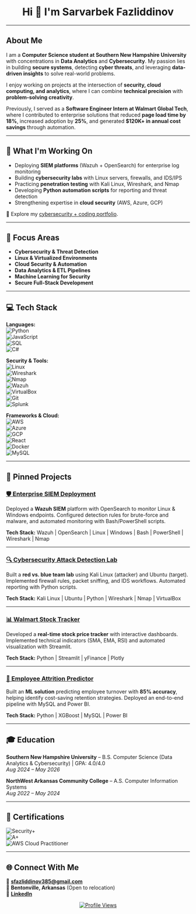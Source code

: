 <div align="center">

# Hi 👋 I'm Sarvarbek Fazliddinov  

</div>  

---

## About Me  

I am a **Computer Science student at Southern New Hampshire University** with concentrations in **Data Analytics** and **Cybersecurity**. My passion lies in building **secure systems**, detecting **cyber threats**, and leveraging **data-driven insights** to solve real-world problems.  

I enjoy working on projects at the intersection of **security, cloud computing, and analytics**, where I can combine **technical precision** with **problem-solving creativity**.  

Previously, I served as a **Software Engineer Intern at Walmart Global Tech**, where I contributed to enterprise solutions that reduced **page load time by 18%**, increased adoption by **25%**, and generated **$120K+ in annual cost savings** through automation.  

---

## 🔭 What I'm Working On  

- Deploying **SIEM platforms** (Wazuh + OpenSearch) for enterprise log monitoring  
- Building **cybersecurity labs** with Linux servers, firewalls, and IDS/IPS  
- Practicing **penetration testing** with Kali Linux, Wireshark, and Nmap  
- Developing **Python automation scripts** for reporting and threat detection  
- Strengthening expertise in **cloud security** (AWS, Azure, GCP)  

📂 Explore my [cybersecurity + coding portfolio](https://github.com/sfazliddinov385?tab=repositories).  

---

## 🎯 Focus Areas  

- **Cybersecurity & Threat Detection**  
- **Linux & Virtualized Environments**  
- **Cloud Security & Automation**  
- **Data Analytics & ETL Pipelines**  
- **Machine Learning for Security**  
- **Secure Full-Stack Development**  

---

## 💻 Tech Stack  

**Languages:**  
![Python](https://img.shields.io/badge/Python-3776AB?style=for-the-badge&logo=python&logoColor=white)  
![JavaScript](https://img.shields.io/badge/JavaScript-F7DF1E?style=for-the-badge&logo=javascript&logoColor=black)  
![SQL](https://img.shields.io/badge/SQL-4479A1?style=for-the-badge&logo=postgresql&logoColor=white)  
![C#](https://img.shields.io/badge/C%23-239120?style=for-the-badge&logo=c-sharp&logoColor=white)  

**Security & Tools:**  
![Linux](https://img.shields.io/badge/Linux-FCC624?style=for-the-badge&logo=linux&logoColor=black)  
![Wireshark](https://img.shields.io/badge/Wireshark-1679A7?style=for-the-badge&logo=wireshark&logoColor=white)  
![Nmap](https://img.shields.io/badge/Nmap-00457C?style=for-the-badge&logo=security&logoColor=white)  
![Wazuh](https://img.shields.io/badge/Wazuh-005EB8?style=for-the-badge&logo=elasticstack&logoColor=white)  
![VirtualBox](https://img.shields.io/badge/VirtualBox-183A61?style=for-the-badge&logo=virtualbox&logoColor=white)  
![Git](https://img.shields.io/badge/Git-F05032?style=for-the-badge&logo=git&logoColor=white)  
![Splunk](https://img.shields.io/badge/Splunk-000000?style=for-the-badge&logo=splunk&logoColor=white)  

**Frameworks & Cloud:**  
![AWS](https://img.shields.io/badge/AWS-232F3E?style=for-the-badge&logo=amazon-aws&logoColor=white)  
![Azure](https://img.shields.io/badge/Microsoft_Azure-0089D0?style=for-the-badge&logo=microsoft-azure&logoColor=white)  
![GCP](https://img.shields.io/badge/Google_Cloud-4285F4?style=for-the-badge&logo=google-cloud&logoColor=white)  
![React](https://img.shields.io/badge/React-20232A?style=for-the-badge&logo=react&logoColor=61DAFB)  
![Docker](https://img.shields.io/badge/Docker-2496ED?style=for-the-badge&logo=docker&logoColor=white)  
![MySQL](https://img.shields.io/badge/MySQL-00000F?style=for-the-badge&logo=mysql&logoColor=white)  

---

## 📌 Pinned Projects  

### [🛡️ Enterprise SIEM Deployment](https://github.com/sfazliddinov385/enterprise-siem-deployment)  
Deployed a **Wazuh SIEM** platform with OpenSearch to monitor Linux & Windows endpoints. Configured detection rules for brute-force and malware, and automated monitoring with Bash/PowerShell scripts.  

**Tech Stack:** Wazuh | OpenSearch | Linux | Windows | Bash | PowerShell | Wireshark | Nmap  

---  

### [🔍 Cybersecurity Attack Detection Lab](https://github.com/sfazliddinov385/Cybersecurity-Attack-Detection-Lab)  
Built a **red vs. blue team lab** using Kali Linux (attacker) and Ubuntu (target). Implemented firewall rules, packet sniffing, and IDS workflows. Automated reporting with Python scripts.  

**Tech Stack:** Kali Linux | Ubuntu | Python | Wireshark | Nmap | VirtualBox  

---  

### [📊 Walmart Stock Tracker](https://github.com/sfazliddinov385/walmart-stock-tracker)  
Developed a **real-time stock price tracker** with interactive dashboards. Implemented technical indicators (SMA, EMA, RSI) and automated visualization with Streamlit.  

**Tech Stack:** Python | Streamlit | yFinance | Plotly  

---  

### [🧠 Employee Attrition Predictor](https://github.com/sfazliddinov385/employee-attrition-prediction)  
Built an **ML solution** predicting employee turnover with **85% accuracy**, helping identify cost-saving retention strategies. Deployed an end-to-end pipeline with MySQL and Power BI.  

**Tech Stack:** Python | XGBoost | MySQL | Power BI  

---

## 🎓 Education  

**Southern New Hampshire University** – B.S. Computer Science (Data Analytics & Cybersecurity) | GPA: 4.0/4.0  
*Aug 2024 – May 2026*  

**NorthWest Arkansas Community College** – A.S. Computer Information Systems  
*Aug 2022 – May 2024*  

---

## 📜 Certifications  

<div align="left">

![Security+](https://img.shields.io/badge/CompTIA%20Security+-E01F27?style=for-the-badge&logo=comptia&logoColor=white)  
![A+](https://img.shields.io/badge/CompTIA%20A+-E01F27?style=for-the-badge&logo=comptia&logoColor=white)  
![AWS Cloud Practitioner](https://img.shields.io/badge/AWS%20Cloud%20Practitioner-FF9900?style=for-the-badge&logo=amazonaws&logoColor=white)  

</div>  

---

## 🌐 Connect With Me  

📧 **sfazliddinov385@gmail.com**  
📍 **Bentonville, Arkansas** (Open to relocation)  
💼 [**LinkedIn**](https://www.linkedin.com/in/sarvarbekfazliddinov/)  

<div align="center">

[![Profile Views](https://komarev.com/ghpvc/?username=sfazliddinov385&color=blue&style=flat-square)](https://github.com/sfazliddinov385)  

</div>
